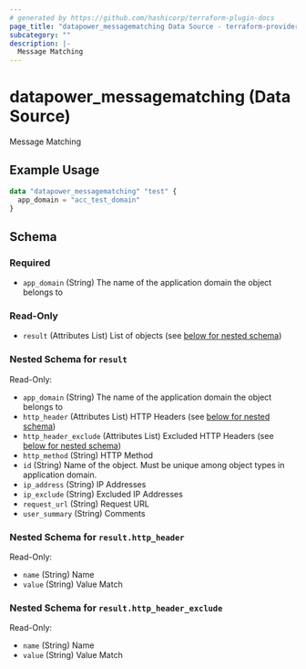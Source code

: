 ```yaml
---
# generated by https://github.com/hashicorp/terraform-plugin-docs
page_title: "datapower_messagematching Data Source - terraform-provider-datapower"
subcategory: ""
description: |-
  Message Matching
---
```


# datapower_messagematching (Data Source)

Message Matching

## Example Usage

```terraform
data "datapower_messagematching" "test" {
  app_domain = "acc_test_domain"
}
```

<!-- schema generated by tfplugindocs -->
## Schema

### Required

- `app_domain` (String) The name of the application domain the object belongs to

### Read-Only

- `result` (Attributes List) List of objects (see [below for nested schema](#nestedatt--result))

<a id="nestedatt--result"></a>
### Nested Schema for `result`

Read-Only:

- `app_domain` (String) The name of the application domain the object belongs to
- `http_header` (Attributes List) HTTP Headers (see [below for nested schema](#nestedatt--result--http_header))
- `http_header_exclude` (Attributes List) Excluded HTTP Headers (see [below for nested schema](#nestedatt--result--http_header_exclude))
- `http_method` (String) HTTP Method
- `id` (String) Name of the object. Must be unique among object types in application domain.
- `ip_address` (String) IP Addresses
- `ip_exclude` (String) Excluded IP Addresses
- `request_url` (String) Request URL
- `user_summary` (String) Comments

<a id="nestedatt--result--http_header"></a>
### Nested Schema for `result.http_header`

Read-Only:

- `name` (String) Name
- `value` (String) Value Match


<a id="nestedatt--result--http_header_exclude"></a>
### Nested Schema for `result.http_header_exclude`

Read-Only:

- `name` (String) Name
- `value` (String) Value Match
